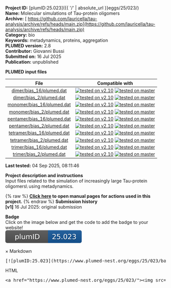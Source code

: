 **Project ID:** [plumID:25.023]({{ '/' | absolute_url }}eggs/25/023/)  
**Name:**  Molecular simulations of Tau-protein oligomers  
**Archive:** [ https://github.com/lauricella/tau-analysis/archive/refs/heads/main.zip](https://github.com/lauricella/tau-analysis/archive/refs/heads/main.zip)  
**Category:**  bio  
**Keywords:**  metadynamics, proteins, aggregation  
**PLUMED version:**  2.8  
**Contributor:**  Giovanni Bussi  
**Submitted on:** 16 Jul 2025  
**Publication:** unpublished  
  
**PLUMED input files**  
  
| File     | Compatible with |  
|:--------:|:--------:|  
| [dimer/bias_16/plumed.dat](./data/dimer/bias_16/plumed.dat.md) |  [![tested on v2.10](https://img.shields.io/badge/v2.10-passing-green.svg)](data/dimer/bias_16/plumed.dat.plumed.stderr) [![tested on master](https://img.shields.io/badge/master-passing-green.svg)](data/dimer/bias_16/plumed.dat.plumed_master.stderr) |  
| [dimer/bias_2/plumed.dat](./data/dimer/bias_2/plumed.dat.md) |  [![tested on v2.10](https://img.shields.io/badge/v2.10-passing-green.svg)](data/dimer/bias_2/plumed.dat.plumed.stderr) [![tested on master](https://img.shields.io/badge/master-passing-green.svg)](data/dimer/bias_2/plumed.dat.plumed_master.stderr) |  
| [monomer/bias_16/plumed.dat](./data/monomer/bias_16/plumed.dat.md) |  [![tested on v2.10](https://img.shields.io/badge/v2.10-passing-green.svg)](data/monomer/bias_16/plumed.dat.plumed.stderr) [![tested on master](https://img.shields.io/badge/master-passing-green.svg)](data/monomer/bias_16/plumed.dat.plumed_master.stderr) |  
| [monomer/bias_2/plumed.dat](./data/monomer/bias_2/plumed.dat.md) |  [![tested on v2.10](https://img.shields.io/badge/v2.10-passing-green.svg)](data/monomer/bias_2/plumed.dat.plumed.stderr) [![tested on master](https://img.shields.io/badge/master-passing-green.svg)](data/monomer/bias_2/plumed.dat.plumed_master.stderr) |  
| [pentamer/bias_16/plumed.dat](./data/pentamer/bias_16/plumed.dat.md) |  [![tested on v2.10](https://img.shields.io/badge/v2.10-passing-green.svg)](data/pentamer/bias_16/plumed.dat.plumed.stderr) [![tested on master](https://img.shields.io/badge/master-passing-green.svg)](data/pentamer/bias_16/plumed.dat.plumed_master.stderr) |  
| [pentamer/bias_2/plumed.dat](./data/pentamer/bias_2/plumed.dat.md) |  [![tested on v2.10](https://img.shields.io/badge/v2.10-passing-green.svg)](data/pentamer/bias_2/plumed.dat.plumed.stderr) [![tested on master](https://img.shields.io/badge/master-passing-green.svg)](data/pentamer/bias_2/plumed.dat.plumed_master.stderr) |  
| [tetramer/bias_16/plumed.dat](./data/tetramer/bias_16/plumed.dat.md) |  [![tested on v2.10](https://img.shields.io/badge/v2.10-passing-green.svg)](data/tetramer/bias_16/plumed.dat.plumed.stderr) [![tested on master](https://img.shields.io/badge/master-passing-green.svg)](data/tetramer/bias_16/plumed.dat.plumed_master.stderr) |  
| [tetramer/bias_2/plumed.dat](./data/tetramer/bias_2/plumed.dat.md) |  [![tested on v2.10](https://img.shields.io/badge/v2.10-passing-green.svg)](data/tetramer/bias_2/plumed.dat.plumed.stderr) [![tested on master](https://img.shields.io/badge/master-passing-green.svg)](data/tetramer/bias_2/plumed.dat.plumed_master.stderr) |  
| [trimer/bias_16/plumed.dat](./data/trimer/bias_16/plumed.dat.md) |  [![tested on v2.10](https://img.shields.io/badge/v2.10-passing-green.svg)](data/trimer/bias_16/plumed.dat.plumed.stderr) [![tested on master](https://img.shields.io/badge/master-passing-green.svg)](data/trimer/bias_16/plumed.dat.plumed_master.stderr) |  
| [trimer/bias_2/plumed.dat](./data/trimer/bias_2/plumed.dat.md) |  [![tested on v2.10](https://img.shields.io/badge/v2.10-passing-green.svg)](data/trimer/bias_2/plumed.dat.plumed.stderr) [![tested on master](https://img.shields.io/badge/master-passing-green.svg)](data/trimer/bias_2/plumed.dat.plumed_master.stderr) |  
  
**Last tested:**  04 Sep 2025, 08:11:46
  
**Project description and instructions**  
Input files related to the simulation of increasingly large Tau-protein oligomers\ using metadynamics.

  
{% raw %}
<b><a href="https://www.plumed.org/doc-master/user-doc/html/actionlist/?actions=RESTRAINT,CONTACTMAP,RMSD,PRINT,CUSTOM,METAD,RESTART,FLUSH" target="_blank">Click here</a> to open manual pages for actions used in this project.</b>
{% endraw %}
**Submission history**  
**[v1]** 16 Jul 2025: original submission  
  
**Badge**  
Click on the image below and get the code to add the badge to your website!  
<img src="./badge.svg" alt="plumeDnest:25.023" id="myBtn" class="badge">
<div id="myModal" class="modal">
  <div class="modal-content">
    <span class="close">&times;</span>
    Markdown<pre>[![plumID:25.023](https://www.plumed-nest.org/eggs/25/023/badge.svg)](https://www.plumed-nest.org/eggs/25/023/)</pre>
    HTML<pre>&lt;a href="https://www.plumed-nest.org/eggs/25/023/"&gt;&lt;img src="https://www.plumed-nest.org/eggs/25/023/badge.svg" alt="plumID:25.023"&gt;&lt;/a&gt;</pre>
  </div>
</div>
